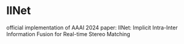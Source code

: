 # IINet
official implementation of AAAI 2024 paper: IINet: Implicit Intra-Inter Information Fusion for Real-time Stereo Matching
